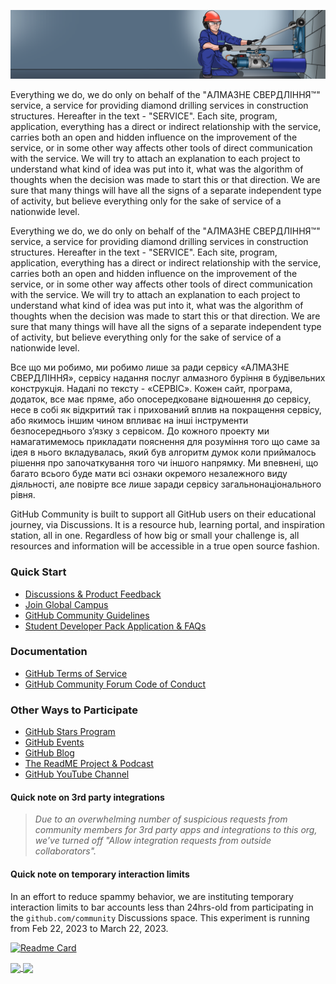 <p align="center">
  <a href="https://sverlim.software/" target="_blank" rel="noreferrer"><img src="visa_direct/banner_opp.png" alt="my banner"></a>
</p>

Everything we do, we do only on behalf of the "АЛМАЗНЕ СВЕРДЛІННЯ™" service, a service for providing diamond drilling services in construction structures. Hereafter in the text - "SERVICE".
Each site, program, application, everything has a direct or indirect relationship with the service, carries both an open and hidden influence on the improvement of the service, or in some other way affects other tools of direct communication with the service.
We will try to attach an explanation to each project to understand what kind of idea was put into it, what was the algorithm of thoughts when the decision was made to start this or that direction. We are sure that many things will have all the signs of a separate independent type of activity, but believe everything only for the sake of service of a nationwide level.
     
    
    
<picture>
  <p>
  Everything we do, we do only on behalf of the "АЛМАЗНЕ СВЕРДЛІННЯ™" service, a service for providing diamond drilling services in construction structures. Hereafter in the text - "SERVICE".
Each site, program, application, everything has a direct or indirect relationship with the service, carries both an open and hidden influence on the improvement of the service, or in some other way affects other tools of direct communication with the service.
We will try to attach an explanation to each project to understand what kind of idea was put into it, what was the algorithm of thoughts when the decision was made to start this or that direction. We are sure that many things will have all the signs of a separate independent type of activity, but believe everything only for the sake of service of a nationwide level.
  </p>
  <p>
  Все що ми робимо, ми робимо лише за ради сервісу «АЛМАЗНЕ СВЕРДЛІННЯ», сервісу надання послуг алмазного буріння в будівельних конструкція. Надалі по тексту - «СЕРВІС».
Кожен сайт, програма, додаток, все має пряме, або опосередковане відношення до сервісу, несе в собі як відкритий так і прихований вплив на покращення сервісу, або якимось іншим чином впливає на інші інструменти безпосереднього з’язку з сервісом. До кожного проекту ми намагатимемось прикладати пояснення для розуміння того що саме за ідея в нього вкладувалась, який був алгоритм думок коли приймалось рішення про започаткування того чи іншого напрямку. Ми впевнені, що багато всього буде мати всі ознаки окремого незалежного виду діяльності, але повірте все лише заради сервісу загальнонаціонального рівня.
  </p>
</picture>

GitHub Community is built to support all GitHub users on their educational journey, via Discussions. It is a resource hub, learning portal, and inspiration station, all in one. Regardless of how big or small your challenge is, all resources and information will be accessible in a true open source fashion. 

### Quick Start

* [Discussions & Product Feedback](https://github.com/orgs/community/discussions)
* [Join Global Campus](https://education.github.com/benefits?type=student) 
* [GitHub Community Guidelines](https://docs.github.com/en/site-policy/github-terms/github-community-guidelines)
* [Student Developer Pack Application & FAQs](https://github.com/orgs/community/discussions/17814)

### Documentation

* [GitHub Terms of Service](https://docs.github.com/en/site-policy/github-terms/github-terms-of-service)
* [GitHub Community Forum Code of Conduct](https://docs.github.com/en/site-policy/github-terms/github-community-forum-code-of-conduct)

### Other Ways to Participate

* [GitHub Stars Program](https://stars.github.com/program/)
* [GitHub Events](https://github.com/events)
* [GitHub Blog](https://github.blog/)
* [The ReadME Project & Podcast](https://github.com/readme)
* [GitHub YouTube Channel](https://www.youtube.com/github)

#### Quick note on 3rd party integrations
> _Due to an overwhelming number of suspicious requests from community members for 3rd party apps and integrations to this org, we've turned off "Allow integration requests from outside collaborators"._

#### Quick note on temporary interaction limits
In an effort to reduce spammy behavior, we are instituting temporary interaction limits to bar accounts less than 24hrs-old from participating in the `github.com/community` Discussions space. This experiment is running from Feb 22, 2023 to March 22, 2023.


[![Readme Card](https://github-readme-stats.vercel.app/api/pin/?username=anuraghazra&repo=github-readme-stats)](https://github.com/anuraghazra/github-readme-stats)



<a href="https://github.com/anuraghazra/github-readme-stats">
  <img align="center" src="https://github-readme-stats.vercel.app/api/pin/?username=anuraghazra&repo=github-readme-stats" />
</a>
<a href="https://github.com/anuraghazra/convoychat">
  <img align="center" src="https://github-readme-stats.vercel.app/api/pin/?username=anuraghazra&repo=convoychat" />
</a>




<picture>
<source
  srcset="https://github-readme-stats.vercel.app/api?username=anuraghazra&show_icons=true&theme=dark"
  media="(prefers-color-scheme: dark)"
/>
<source
  srcset="https://github-readme-stats.vercel.app/api?username=anuraghazra&show_icons=true"
  media="(prefers-color-scheme: light), (prefers-color-scheme: no-preference)"
/>
</picture>
